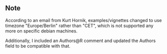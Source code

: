 ## Note
According to an email from Kurt Hornik, examples/vignettes changed to use timezone 
"Europe/Berlin" rather than "CET", 
which is not supported any more on specific debian machines.

Additionally, I included an Authors@R comment and updated the Authors field to
be compatible with that.





  